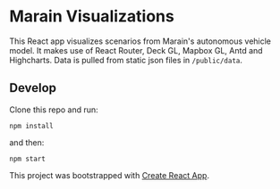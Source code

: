 # Marain Visualizations

This React app visualizes scenarios from Marain's autonomous vehicle model. It makes use of React Router, Deck GL, Mapbox GL, Antd and Highcharts. Data is pulled from static json files in `/public/data`.

## Develop

Clone this repo and run:
```
npm install
```
and then:
```
npm start
```

This project was bootstrapped with [Create React App](https://github.com/facebook/create-react-app).
